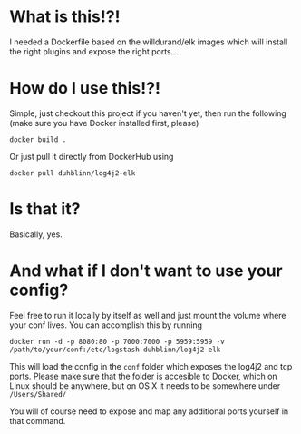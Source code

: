 # What is this!?!

I needed a Dockerfile based on the willdurand/elk images which will install the right plugins and expose the right ports...

# How do I use this!?!

Simple, just checkout this project if you haven't yet, then run the following (make sure you have Docker installed first, please)

`docker build .`

Or just pull it directly from DockerHub using

`docker pull duhblinn/log4j2-elk`

# Is that it?

Basically, yes.

# And what if I don't want to use your config?

Feel free to run it locally by itself as well and just mount the volume where your conf lives. You can accomplish this by running

`docker run -d -p 8080:80 -p 7000:7000 -p 5959:5959 -v /path/to/your/conf:/etc/logstash duhblinn/log4j2-elk`

This will load the config in the `conf` folder which exposes the log4j2 and tcp ports. Please make sure that the folder is accesible to Docker, which on Linux should be anywhere, but on OS X it needs to be somewhere under `/Users/Shared/`

You will of course need to expose and map any additional ports yourself in that command.
